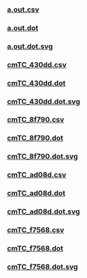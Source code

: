 ### [a.out.csv](a.out.csv)
### [a.out.dot](a.out.dot)
### [a.out.dot.svg](a.out.dot.svg)
### [cmTC_430dd.csv](cmTC_430dd.csv)
### [cmTC_430dd.dot](cmTC_430dd.dot)
### [cmTC_430dd.dot.svg](cmTC_430dd.dot.svg)
### [cmTC_8f790.csv](cmTC_8f790.csv)
### [cmTC_8f790.dot](cmTC_8f790.dot)
### [cmTC_8f790.dot.svg](cmTC_8f790.dot.svg)
### [cmTC_ad08d.csv](cmTC_ad08d.csv)
### [cmTC_ad08d.dot](cmTC_ad08d.dot)
### [cmTC_ad08d.dot.svg](cmTC_ad08d.dot.svg)
### [cmTC_f7568.csv](cmTC_f7568.csv)
### [cmTC_f7568.dot](cmTC_f7568.dot)
### [cmTC_f7568.dot.svg](cmTC_f7568.dot.svg)
